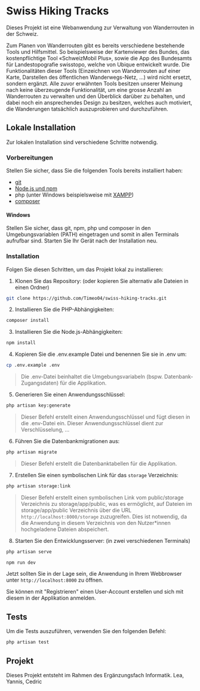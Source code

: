 # Swiss Hiking Tracks

Dieses Projekt ist eine Webanwendung zur Verwaltung von Wanderrouten in der Schweiz.

Zum Planen von Wanderrouten gibt es bereits verschiedene bestehende Tools und Hilfsmittel. So beispielsweise der Kartenviewer des Bundes, das kostenpflichtige Tool «SchweizMobil Plus», sowie die App des Bundesamts für Landestopografie swisstopo, welche von Ubique entwickelt wurde. Die Funktionalitäten dieser Tools (Einzeichnen von Wanderrouten auf einer Karte, Darstellen des öffentlichen Wanderwegs-Netz, …) wird nicht ersetzt, sondern ergänzt. Alle zuvor erwähnten Tools besitzen unserer Meinung nach keine überzeugende Funktionalität, um eine grosse Anzahl an Wanderrouten zu verwalten und den Überblick darüber zu behalten, und dabei noch ein ansprechendes Design zu besitzen, welches auch motiviert, die Wanderungen tatsächlich auszuprobieren und durchzuführen.

## Lokale Installation
Zur lokalen Installation sind verschiedene Schritte notwendig.

### Vorbereitungen
Stellen Sie sicher, dass Sie die folgenden Tools bereits installiert haben:
* [git](https://git-scm.com/book/en/v2/Getting-Started-Installing-Git)
* [Node.js und npm](https://docs.npmjs.com/downloading-and-installing-node-js-and-npm)
* php (unter Windows beispielsweise mit [XAMPP](https://www.apachefriends.org/de/index.html))
* [composer](https://getcomposer.org/download/)

#### Windows
Stellen Sie sicher, dass git, npm, php und composer in den Umgebungsvariablen (PATH) eingetragen und somit in allen Terminals aufrufbar sind.
Starten Sie Ihr Gerät nach der Installation neu.

### Installation
Folgen Sie diesen Schritten, um das Projekt lokal zu installieren:

1. Klonen Sie das Repository: (oder kopieren Sie alternativ alle Dateien in einen Ordner)
```bash
git clone https://github.com/Timeo04/swiss-hiking-tracks.git
```

2. Installieren Sie die PHP-Abhängigkeiten:
```bash
composer install
```

3. Installieren Sie die Node.js-Abhängigkeiten:
```bash
npm install
```

4. Kopieren Sie die .env.example Datei und benennen Sie sie in .env um:
```bash
cp .env.example .env
```
> Die .env-Datei beinhaltet die Umgebungsvariabeln (bspw. Datenbank-Zugangsdaten) für die Applikation.

5. Generieren Sie einen Anwendungsschlüssel:
```bash
php artisan key:generate
```
> Dieser Befehl erstellt einen Anwendungsschlüssel und fügt diesen in die .env-Datei ein. Dieser Anwendungsschlüssel dient zur Verschlüsselung, ...

6. Führen Sie die Datenbankmigrationen aus:
```bash
php artisan migrate
``` 
> Dieser Befehl erstellt die Datenbanktabellen für die Applikation.

7. Erstellen Sie einen symbolischen Link für das `storage` Verzeichnis:
```bash
php artisan storage:link
```
> Dieser Befehl erstellt einen symbolischen Link vom public/storage Verzeichnis zu storage/app/public, was es ermöglicht, auf Dateien im storage/app/public Verzeichnis über die URL `http://localhost:8000/storage` zuzugreifen. Dies ist notwendig, da die Anwendung in diesem Verzeichnis von den Nutzer*innen hochgeladene Dateien abspeichert.

8. Starten Sie den Entwicklungsserver: (in zwei verschiedenen Terminals)
```bash
php artisan serve
```
```bash
npm run dev
``` 
Jetzt sollten Sie in der Lage sein, die Anwendung in Ihrem Webbrowser unter ```http://localhost:8000``` zu öffnen.

Sie können mit "Registrieren" einen User-Account erstellen und sich mit diesem in der Applikation anmelden.

## Tests
Um die Tests auszuführen, verwenden Sie den folgenden Befehl:
```bash
php artisan test
```

## Projekt
Dieses Projekt entsteht im Rahmen des Ergänzungsfach Informatik.
Lea, Yannis, Cedric